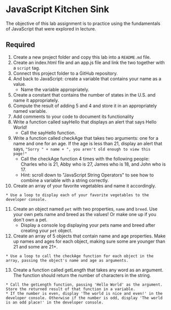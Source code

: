 # JavaScript Kitchen Sink
The objective of this lab assignment is to practice using the fundamentals of JavaScript that were explored in lecture.

## Required
1. Create a new project folder and copy this lab into a `README.md` file.
2. Create an index.html file and an app.js file and link the two together with a `script` tag.
3. Connect this project folder to a GitHub repository.
4. And back to JavaScript: create a variable that contains your name as a value.
   * Name the variable appropriately.
5. Create a constant that contains the number of states in the U.S. and name it appropriately.
6. Compute the result of adding 5 and 4 and store it in an appropriately named variable.
7. Add comments to your code to document its functionality
8. Write a function called sayHello that displays an alert that says Hello World!
   * Call the sayHello function.
9. Write a function called checkAge that takes two arguments: one for a name and one for an age. If the age is less than 21, display an alert that says, `"Sorry " + name + ", you aren't old enough to view this page!"`
   * Call the checkAge function 4 times with the following people: Charles who is 21, Abby who is 27, James who is 18, and John who is 17.
   * Hint: scroll down to "JavaScript String Operators" to see how to combine a variable with a string correctly.
10. Create an array of your favorite vegetables and name it accordingly.
```
* Use a loop to display each of your favorite vegetables to the developer console.
```
11. Create an object named `pet` with two properties, `name` and `breed`. Use your own pets name and breed as the values! Or make one up if you don't own a pet.
    * Display a console log displaying your pets name and breed after creating your `pet` object.
12. Create an array of 5 objects that contain name and age properties. Make up names and ages for each object, making sure some are younger than 21 and some are 21+.
```
* Use a loop to call the checkAge function for each object in the array, passing the object's name and age as arguments.
```
13. Create a function called getLength that takes any word as an argument. The function should return the number of characters in the string.
```
* Call the getLength function, passing 'Hello World' as the argument. Store the returned result of that function in a variable.
* If the number is even, display 'The world is nice and even!' in the developer console. Otherwise if the number is odd, display 'The world is an odd place!' in the developer console.
